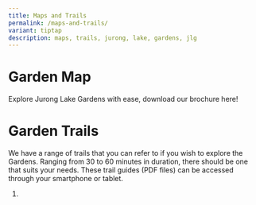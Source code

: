 ```yaml
---
title: Maps and Trails
permalink: /maps-and-trails/
variant: tiptap
description: maps, trails, jurong, lake, gardens, jlg
---
```

<h1>Garden Map</h1>
<p>Explore Jurong Lake Gardens with ease, download our brochure here!</p>
<h1>Garden Trails</h1>
<p>We have a range of trails that you can refer to if you wish to explore
the Gardens. Ranging from 30 to 60 minutes in duration, there should be
one that suits your needs. These trail guides (PDF files) can be accessed
through your smartphone or tablet.</p>
<p></p>
<ol data-tight="true" class="tight">
<li>
<p></p>
</li>
</ol>
<p></p>